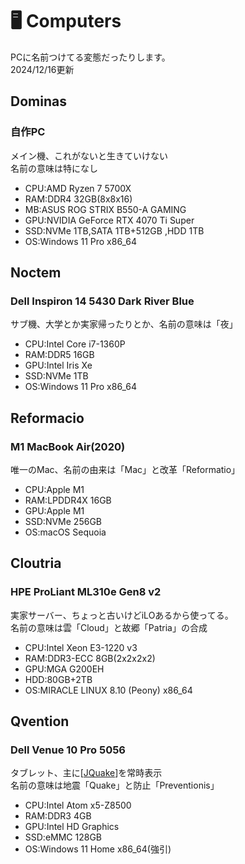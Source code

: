 # 🖥️ Computers
PCに名前つけてる変態だったりします。
<br>2024/12/16更新
## Dominas
### 自作PC
メイン機、これがないと生きていけない
<br>名前の意味は特になし
- CPU:AMD Ryzen 7 5700X
- RAM:DDR4 32GB(8x8x16)
- MB:ASUS ROG STRIX B550-A GAMING
- GPU:NVIDIA GeForce RTX 4070 Ti Super
- SSD:NVMe 1TB,SATA 1TB+512GB ,HDD 1TB
- OS:Windows 11 Pro x86_64

## Noctem
### Dell Inspiron 14 5430 Dark River Blue
サブ機、大学とか実家帰ったりとか、名前の意味は「夜」
- CPU:Intel Core i7-1360P
- RAM:DDR5 16GB
- GPU:Intel Iris Xe
- SSD:NVMe 1TB
- OS:Windows 11 Pro x86_64

## Reformacio
### M1 MacBook Air(2020)
唯一のMac、名前の由来は「Mac」と改革「Reformatio」
- CPU:Apple M1
- RAM:LPDDR4X 16GB
- GPU:Apple M1
- SSD:NVMe 256GB
- OS:macOS Sequoia

## Cloutria
### HPE ProLiant ML310e Gen8 v2
実家サーバー、ちょっと古いけどiLOあるから使ってる。<br>名前の意味は雲「Cloud」と故郷「Patria」の合成
- CPU:Intel Xeon E3-1220 v3
- RAM:DDR3-ECC 8GB(2x2x2x2)
- GPU:MGA G200EH
- HDD:80GB+2TB
- OS:MIRACLE LINUX 8.10 (Peony) x86_64

## Qvention
### Dell Venue 10 Pro 5056
タブレット、主に[[JQuake](https://jquake.net/)]を常時表示<br>名前の意味は地震「Quake」と防止「Preventionis」
- CPU:Intel Atom x5-Z8500
- RAM:DDR3 4GB
- GPU:Intel HD Graphics
- SSD:eMMC 128GB
- OS:Windows 11 Home x86_64(強引)

